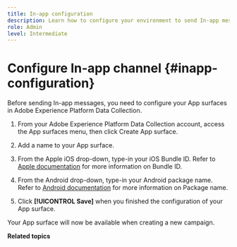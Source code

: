 ```yaml
---
title: In-app configuration
description: Learn how to configure your environment to send In-app messages with Journey Optimizer
role: Admin
level: Intermediate
---
```

# Configure In-app channel {#inapp-configuration}

Before sending In-app messages, you need to configure your App surfaces in Adobe Experience Platform Data Collection.

1. From your Adobe Experience Platform Data Collection account, access the App surfaces menu, then click Create App surface.

1. Add a name to your App surface.

1. From the Apple iOS drop-down, type-in your iOS Bundle ID. Refer to [Apple documentation](https://developer.apple.com/documentation/appstoreconnectapi/bundle_ids) for more information on Bundle ID.

1. From the Android drop-down, type-in your Android package name. Refer to [Android documentation](https://support.google.com/admob/answer/9972781?hl=en#:~:text=The%20package%20name%20of%20an,supported%20third%2Dparty%20Android%20stores) for more information on Package name.

1. Click **[!UICONTROL Save]** when you finished the configuration of your App surface.

Your App surface will now be available when creating a new campaign.

**Related topics**
